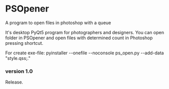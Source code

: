 # PSOpener

A program to open files in photoshop with a queue

It's desktop PyQt5 program for photographers and designers. You can open folder in PSOpener and open files with determined count in Photoshop pressing shortcut.

For create exe-file:
pyinstaller --onefile --noconsole ps_open.py --add-data "style.qss;."

### version 1.0

Release.
